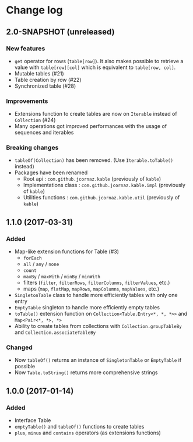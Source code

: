 # Change log
## 2.0-SNAPSHOT (unreleased)
### New features
* `get` operator for rows (`table[row]`). It also makes possible to retrieve a value with `table[row][col]` which is equivalent to `table[row, col]`.
* Mutable tables (#21)
* Table creation by row (#22)
* Synchronized table (#28)

### Improvements
* Extensions function to create tables are now on `Iterable` instead of `Collection` (#24)
* Many operations got improved performances with the usage of sequences and iterables

### Breaking changes
* `tableOf(Collection)` has been removed. (Use `Iterable.toTable()` instead)
* Packages have been renamed 
    * Root api : `com.github.jcornaz.kable` (previously of `kable`)
    * Implementations class : `com.github.jcornaz.kable.impl` (previously of `kable`)
    * Utilities functions : `com.github.jcornaz.kable.util` (previously of `kable`)

## 1.1.0 (2017-03-31)
### Added
* Map-like extension functions for Table (#3)
    * `forEach`
    * `all` / `any` / `none`
    * `count`
    * `maxBy` / `maxWith` / `minBy` / `minWith`
    * filters (`filter`, `filterRows`, `filterColumns`, `filterValues`, etc.)
    * maps (`map`, `flatMap`, `mapRows`, `mapColumns`, `mapValues`, etc.)
* `SingletonTable` class to handle more efficiently tables with only one entry
* `EmptyTable` singleton to handle more efficiently empty tables
* `toTable()` extension function on `Collection<Table.Entry<*, *, *>>` and `Map<Pair<*, *>, *>`
* Ability to create tables from collections with `Collection.groupTableBy` and `Collection.associateTableBy`

### Changed
* Now `tableOf()` returns an instance of `SingletonTable` or `EmptyTable` if possible
* Now `Table.toString()` returns more comprehensive strings

## 1.0.0 (2017-01-14)
### Added
* Interface Table
* `emptyTable()` and `tableOf()` functions to create tables
* `plus`, `minus` and `contains` operators (as extensions functions)
